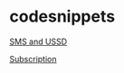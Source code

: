 codesnippets
============


[SMS and USSD ](https://gist.github.com/pasindud/8b8661e8a055a4dfdde7)


[Subscription](https://gist.github.com/pasindud/53faa78a4502af6a12d0)
